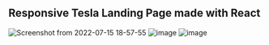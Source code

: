 ## Responsive Tesla Landing Page made with React

![Screenshot from 2022-07-15 18-57-55](https://user-images.githubusercontent.com/77159670/179261503-1eb21123-43a6-4f0e-a3b6-644d69f9709d.png)
![image](https://user-images.githubusercontent.com/77159670/179261741-0b901349-e6d1-4875-9667-a0f57c1f56e6.png)
![image](https://user-images.githubusercontent.com/77159670/179261792-83846e28-1763-457b-aa34-c2870c950d1f.png)
